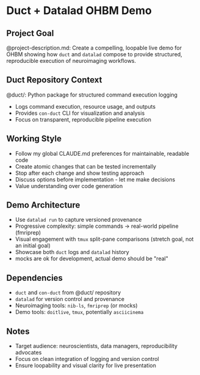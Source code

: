 # Duct + Datalad OHBM Demo

## Project Goal
@project-description.md: Create a compelling, loopable live demo for OHBM showing how `duct` and `datalad` compose to provide structured, reproducible execution of neuroimaging workflows.

## Duct Repository Context
@duct/: Python package for structured command execution logging
- Logs command execution, resource usage, and outputs
- Provides `con-duct` CLI for visualization and analysis
- Focus on transparent, reproducible pipeline execution

## Working Style
- Follow my global CLAUDE.md preferences for maintainable, readable code
- Create atomic changes that can be tested incrementally
- Stop after each change and show testing approach
- Discuss options before implementation - let me make decisions
- Value understanding over code generation

## Demo Architecture
- Use `datalad run` to capture versioned provenance
- Progressive complexity: simple commands → real-world pipeline (fmriprep)
- Visual engagement with `tmux` split-pane comparisons (stretch goal, not an initial goal)
- Showcase both `duct` logs and `datalad` history
- mocks are ok for development, actual demo should be "real"

## Dependencies
- `duct` and `con-duct` from @duct/ repository
- `datalad` for version control and provenance
- Neuroimaging tools: `nib-ls`, `fmriprep` (or mocks)
- Demo tools: `doitlive`, `tmux`, potentially `asciicinema`

## Notes
- Target audience: neuroscientists, data managers, reproducibility advocates
- Focus on clean integration of logging and version control
- Ensure loopability and visual clarity for live presentation
